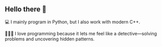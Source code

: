 ## Hello there 👋  
💻 I mainly program in Python, but I also work with modern C++.

🕵🏻‍♂️ I love programming because it lets me feel like a detective—solving problems and uncovering hidden patterns.
